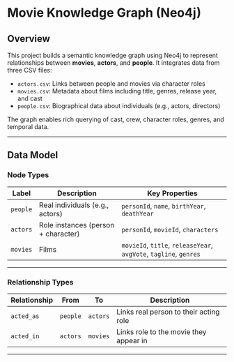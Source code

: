 # Movie Knowledge Graph (Neo4j)

## Overview

This project builds a semantic knowledge graph using Neo4j to represent relationships between **movies**, **actors**, and **people**. It integrates data from three CSV files:

- `actors.csv`: Links between people and movies via character roles
- `movies.csv`: Metadata about films including title, genres, release year, and cast
- `people.csv`: Biographical data about individuals (e.g., actors, directors)

The graph enables rich querying of cast, crew, character roles, genres, and temporal data.

---

## Data Model

### Node Types

| Label     | Description                          | Key Properties                          |
|-----------|--------------------------------------|------------------------------------------|
| `people`  | Real individuals (e.g., actors)      | `personId`, `name`, `birthYear`, `deathYear` |
| `actors`  | Role instances (person + character)  | `personId`, `movieId`, `characters`      |
| `movies`  | Films                                | `movieId`, `title`, `releaseYear`, `avgVote`, `tagline`, `genres` |

---

### Relationship Types

| Relationship     | From       | To        | Description                              |
|------------------|------------|-----------|------------------------------------------|
| `acted_as`       | `people`   | `actors`  | Links real person to their acting role   |
| `acted_in`       | `actors`   | `movies`  | Links role to the movie they appear in   |

---
